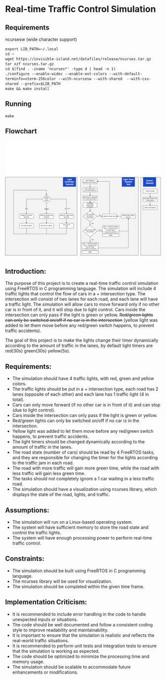 # Real-time Traffic Control Simulation

## Requirements
ncursesw (wide character support)
```
export LIB_PATH=~/.local
cd ~
wget https://invisible-island.net/datafiles/release/ncurses.tar.gz
tar xzf ncurses.tar.gz
cd $(find . -iname 'ncurses*' -type d | head -n 1)
./configure --enable-widec --enable-ext-colors --with-default-terminfo=xterm-256color --with-ncursesw --with-shared  --with-cxx-shared --prefix=$LIB_PATH
make && make install
```
## Running
```
make
```

## Flowchart
![flowchart diagram](RTS_Light_Controller.drawio.png)
## Introduction:
The purpose of this project is to create a real-time traffic control simulation using FreeRTOS in C programming language. The simulation will include 4 traffic lights that control the flow of cars in a + intersection type. The intersection will consist of two lanes for each road, and each lane will have a traffic light. The simulation will allow cars to move forward only if no other car is in front of it, and it will stop due to light control. Cars inside the intersection can only pass if the light is green or yellow. ~~Red/green lights can only be switched on/off if no car is in the intersection~~ (yellow light was added to let them move before any red/green switch happens, to prevent traffic accidents).  

The goal of this project is to make the lights change their timer dynamically according to the amount of traffic in the lanes, by default light timers are red(30s) green(30s) yellow(5s).

## Requirements:

- The simulation should have 4 traffic lights, with red, green and yellow colors.
- The traffic lights should be put in a + intersection type, each road has 2 lanes (opposite of each other) and each lane has 1 traffic light (4 in total).
- Cars can only move forward (if no other car is in front of it) and can stop (due to light control).
- Cars inside the intersection can only pass if the light is green or yellow.
- Red/green lights can only be switched on/off if no car is in the intersection.
- Yellow light was added to let them move before any red/green switch happens, to prevent traffic accidents.
- The light timers should be changed dynamically according to the amount of traffic in the lanes.
- The road state (number of cars) should be read by 4 FreeRTOS tasks, and they are responsible for changing the timer for the lights according to the traffic jam in each road.
- The road with more traffic will gain more green time, while the road with less traffic will gain less green time.
- The tasks should not completely ignore a 1 car waiting in a less traffic road.
- The simulation should have a visualization using ncurses library, which displays the state of the road, lights, and traffic.

## Assumptions:

- The simulation will run on a Linux-based operating system.
- The system will have sufficient memory to store the road state and control the traffic lights.
- The system will have enough processing power to perform real-time traffic control.
## Constraints:

- The simulation should be built using FreeRTOS in C programming language.
- The ncurses library will be used for visualization.
- The simulation should be completed within the given time frame.

## Implementation Criticism:

- It is recommended to include error handling in the code to handle unexpected inputs or situations.
- The code should be well documented and follow a consistent coding style to improve readability and maintainability.
- It is important to ensure that the simulation is realistic and reflects the real-world traffic situations.
- It is recommended to perform unit tests and integration tests to ensure that the simulation is working as expected.
- The code should be optimized to minimize the processing time and memory usage.
- The simulation should be scalable to accommodate future enhancements or modifications.
